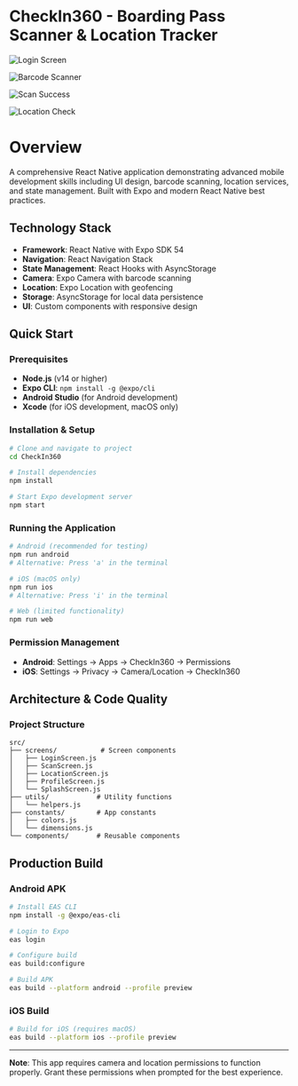 # CheckIn360 - Boarding Pass Scanner & Location Tracker


![Login Screen](./assets/login-screen.png)

![Barcode Scanner](./assets/scan-screen.png)

![Scan Success](./assets/scan-success-screen.png)

![Location Check](./assets/location-check-screen.png)

# Overview
A comprehensive React Native application demonstrating advanced mobile development skills including UI design, barcode scanning, location services, and state management. Built with Expo and modern React Native best practices.

## Technology Stack

- **Framework**: React Native with Expo SDK 54
- **Navigation**: React Navigation Stack
- **State Management**: React Hooks with AsyncStorage
- **Camera**: Expo Camera with barcode scanning
- **Location**: Expo Location with geofencing
- **Storage**: AsyncStorage for local data persistence
- **UI**: Custom components with responsive design

## Quick Start

### Prerequisites
- **Node.js** (v14 or higher)
- **Expo CLI**: `npm install -g @expo/cli`
- **Android Studio** (for Android development)
- **Xcode** (for iOS development, macOS only)

### Installation & Setup
```bash
# Clone and navigate to project
cd CheckIn360

# Install dependencies
npm install

# Start Expo development server
npm start
```

### Running the Application
```bash
# Android (recommended for testing)
npm run android
# Alternative: Press 'a' in the terminal

# iOS (macOS only)
npm run ios  
# Alternative: Press 'i' in the terminal

# Web (limited functionality)
npm run web
```

### Permission Management
- **Android**: Settings → Apps → CheckIn360 → Permissions
- **iOS**: Settings → Privacy → Camera/Location → CheckIn360

## Architecture & Code Quality

### Project Structure
```
src/
├── screens/           # Screen components
│   ├── LoginScreen.js
│   ├── ScanScreen.js
│   ├── LocationScreen.js
│   ├── ProfileScreen.js
│   └── SplashScreen.js
├── utils/            # Utility functions
│   └── helpers.js
├── constants/        # App constants
│   ├── colors.js
│   └── dimensions.js
└── components/       # Reusable components
```

## Production Build

### Android APK
```bash
# Install EAS CLI
npm install -g @expo/eas-cli

# Login to Expo
eas login

# Configure build
eas build:configure

# Build APK
eas build --platform android --profile preview
```

### iOS Build
```bash
# Build for iOS (requires macOS)
eas build --platform ios --profile preview
```

---

**Note**: This app requires camera and location permissions to function properly. Grant these permissions when prompted for the best experience.
